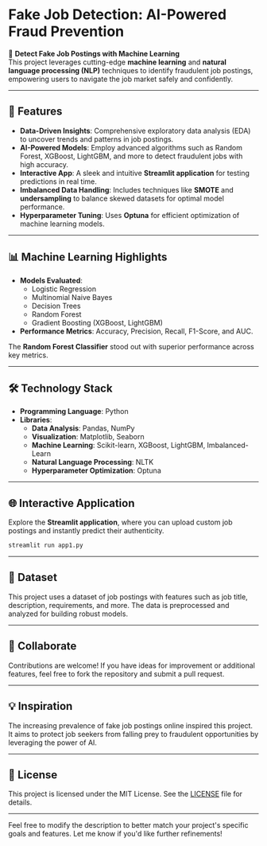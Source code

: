 
# **Fake Job Detection: AI-Powered Fraud Prevention**

🌟 **Detect Fake Job Postings with Machine Learning**  
This project leverages cutting-edge **machine learning** and **natural language processing (NLP)** techniques to identify fraudulent job postings, empowering users to navigate the job market safely and confidently.

---

## 🚀 **Features**
- **Data-Driven Insights**: Comprehensive exploratory data analysis (EDA) to uncover trends and patterns in job postings.  
- **AI-Powered Models**: Employ advanced algorithms such as Random Forest, XGBoost, LightGBM, and more to detect fraudulent jobs with high accuracy.  
- **Interactive App**: A sleek and intuitive **Streamlit application** for testing predictions in real time.  
- **Imbalanced Data Handling**: Includes techniques like **SMOTE** and **undersampling** to balance skewed datasets for optimal model performance.  
- **Hyperparameter Tuning**: Uses **Optuna** for efficient optimization of machine learning models.  

---

## 📊 **Machine Learning Highlights**
- **Models Evaluated**:  
  - Logistic Regression  
  - Multinomial Naive Bayes  
  - Decision Trees  
  - Random Forest  
  - Gradient Boosting (XGBoost, LightGBM)  
- **Performance Metrics**: Accuracy, Precision, Recall, F1-Score, and AUC.  

The **Random Forest Classifier** stood out with superior performance across key metrics.

---

## 🛠️ **Technology Stack**
- **Programming Language**: Python  
- **Libraries**:  
  - **Data Analysis**: Pandas, NumPy  
  - **Visualization**: Matplotlib, Seaborn  
  - **Machine Learning**: Scikit-learn, XGBoost, LightGBM, Imbalanced-Learn  
  - **Natural Language Processing**: NLTK  
  - **Hyperparameter Optimization**: Optuna  

---

## 🌐 **Interactive Application**
Explore the **Streamlit application**, where you can upload custom job postings and instantly predict their authenticity.

```bash
streamlit run app1.py
```

---

## 📜 **Dataset**
This project uses a dataset of job postings with features such as job title, description, requirements, and more. The data is preprocessed and analyzed for building robust models.

---

## 🤝 **Collaborate**
Contributions are welcome! If you have ideas for improvement or additional features, feel free to fork the repository and submit a pull request.

---

## 💡 **Inspiration**
The increasing prevalence of fake job postings online inspired this project. It aims to protect job seekers from falling prey to fraudulent opportunities by leveraging the power of AI.

---

## 📜 **License**
This project is licensed under the MIT License. See the [LICENSE](LICENSE) file for details.

---

Feel free to modify the description to better match your project's specific goals and features. Let me know if you'd like further refinements!
